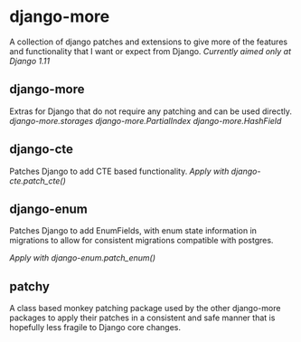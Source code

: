 # django-more

A collection of django patches and extensions to give more of the features and
 functionality that I want or expect from Django.
_Currently aimed only at Django 1.11_


## django-more

Extras for Django that do not require any patching and can be used directly.
*django-more.storages*
*django-more.PartialIndex*
*django-more.HashField*


## django-cte

Patches Django to add CTE based functionality.
*Apply with django-cte.patch_cte()*


## django-enum

Patches Django to add EnumFields, with enum state information in migrations
 to allow for consistent migrations compatible with postgres.

*Apply with django-enum.patch_enum()*


## patchy

A class based monkey patching package used by the other django-more packages to
 apply their patches in a consistent and safe manner that is hopefully less fragile
 to Django core changes.
